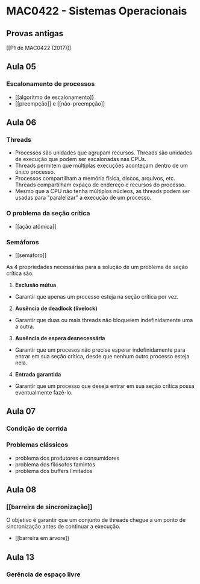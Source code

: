 # MAC0422 - Sistemas Operacionais

## Provas antigas
[[P1 de MAC0422 (2017)]]

## Aula 05

### Escalonamento de processos
- [[algoritmo de escalonamento]]
- [[preempção]] e [[não-preempção]]

## Aula 06

### Threads
- Processos são unidades que agrupam recursos. Threads são unidades de execução que podem ser escalonadas nas CPUs. 
- Threads permitem que múltiplas execuções aconteçam dentro de um único processo.
- Processos compartilham a memória física, discos, arquivos, etc. Threads compartilham expaço de endereço e recursos do processo.
- Mesmo que a CPU não tenha múltiplos núcleos, as threads podem ser usadas para "paralelizar" a execução de um processo.

### O problema da seção crítica

- [[ação atômica]]

### Semáforos

- [[semáforo]]

As 4 propriedades necessárias para a solução de um problema de seção crítica são:
1. **Exclusão mútua**
  -  Garantir que apenas um processo esteja na seção crítica por vez.
2. **Ausência de deadlock (livelock)**
  - Garantir que duas ou mais threads não bloqueiem indefinidamente uma a outra.
3. **Ausência de espera desnecessária**
  - Garantir que um procesos não precise esperar indefinidamente para entrar em sua seção crítica, desde que nenhum outro processo esteja nela.
4. **Entrada garantida**
  - Garantir que um processo que deseja entrar em sua seção crítica possa eventualmente fazê-lo.

## Aula 07

### Condição de corrida

### Problemas clássicos
- problema dos produtores e consumidores
- problema dos filósofos famintos
- problema dos buffers limitados

## Aula 08

### [[barreira de sincronização]]

O objetivo é garantir que um conjunto de threads chegue a um ponto de sincronização antes de continuar a execução.

- [[barreira em árvore]]

## Aula 13

### Gerência de espaço livre



